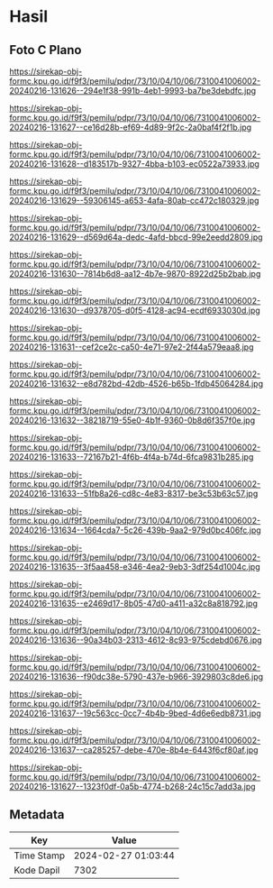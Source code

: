 # Hasil

## Foto C Plano

https://sirekap-obj-formc.kpu.go.id/f9f3/pemilu/pdpr/73/10/04/10/06/7310041006002-20240216-131626--294e1f38-991b-4eb1-9993-ba7be3debdfc.jpg

https://sirekap-obj-formc.kpu.go.id/f9f3/pemilu/pdpr/73/10/04/10/06/7310041006002-20240216-131627--ce16d28b-ef69-4d89-9f2c-2a0baf4f2f1b.jpg

https://sirekap-obj-formc.kpu.go.id/f9f3/pemilu/pdpr/73/10/04/10/06/7310041006002-20240216-131628--d183517b-9327-4bba-b103-ec0522a73933.jpg

https://sirekap-obj-formc.kpu.go.id/f9f3/pemilu/pdpr/73/10/04/10/06/7310041006002-20240216-131629--59306145-a653-4afa-80ab-cc472c180329.jpg

https://sirekap-obj-formc.kpu.go.id/f9f3/pemilu/pdpr/73/10/04/10/06/7310041006002-20240216-131629--d569d64a-dedc-4afd-bbcd-99e2eedd2809.jpg

https://sirekap-obj-formc.kpu.go.id/f9f3/pemilu/pdpr/73/10/04/10/06/7310041006002-20240216-131630--7814b6d8-aa12-4b7e-9870-8922d25b2bab.jpg

https://sirekap-obj-formc.kpu.go.id/f9f3/pemilu/pdpr/73/10/04/10/06/7310041006002-20240216-131630--d9378705-d0f5-4128-ac94-ecdf6933030d.jpg

https://sirekap-obj-formc.kpu.go.id/f9f3/pemilu/pdpr/73/10/04/10/06/7310041006002-20240216-131631--cef2ce2c-ca50-4e71-97e2-2f44a579eaa8.jpg

https://sirekap-obj-formc.kpu.go.id/f9f3/pemilu/pdpr/73/10/04/10/06/7310041006002-20240216-131632--e8d782bd-42db-4526-b65b-1fdb45064284.jpg

https://sirekap-obj-formc.kpu.go.id/f9f3/pemilu/pdpr/73/10/04/10/06/7310041006002-20240216-131632--38218719-55e0-4b1f-9360-0b8d6f357f0e.jpg

https://sirekap-obj-formc.kpu.go.id/f9f3/pemilu/pdpr/73/10/04/10/06/7310041006002-20240216-131633--72167b21-4f6b-4f4a-b74d-6fca9831b285.jpg

https://sirekap-obj-formc.kpu.go.id/f9f3/pemilu/pdpr/73/10/04/10/06/7310041006002-20240216-131633--51fb8a26-cd8c-4e83-8317-be3c53b63c57.jpg

https://sirekap-obj-formc.kpu.go.id/f9f3/pemilu/pdpr/73/10/04/10/06/7310041006002-20240216-131634--1664cda7-5c26-439b-9aa2-979d0bc406fc.jpg

https://sirekap-obj-formc.kpu.go.id/f9f3/pemilu/pdpr/73/10/04/10/06/7310041006002-20240216-131635--3f5aa458-e346-4ea2-9eb3-3df254d1004c.jpg

https://sirekap-obj-formc.kpu.go.id/f9f3/pemilu/pdpr/73/10/04/10/06/7310041006002-20240216-131635--e2469d17-8b05-47d0-a411-a32c8a818792.jpg

https://sirekap-obj-formc.kpu.go.id/f9f3/pemilu/pdpr/73/10/04/10/06/7310041006002-20240216-131636--90a34b03-2313-4612-8c93-975cdebd0676.jpg

https://sirekap-obj-formc.kpu.go.id/f9f3/pemilu/pdpr/73/10/04/10/06/7310041006002-20240216-131636--f90dc38e-5790-437e-b966-3929803c8de6.jpg

https://sirekap-obj-formc.kpu.go.id/f9f3/pemilu/pdpr/73/10/04/10/06/7310041006002-20240216-131637--19c563cc-0cc7-4b4b-9bed-4d6e6edb8731.jpg

https://sirekap-obj-formc.kpu.go.id/f9f3/pemilu/pdpr/73/10/04/10/06/7310041006002-20240216-131637--ca285257-debe-470e-8b4e-6443f6cf80af.jpg

https://sirekap-obj-formc.kpu.go.id/f9f3/pemilu/pdpr/73/10/04/10/06/7310041006002-20240216-131627--1323f0df-0a5b-4774-b268-24c15c7add3a.jpg


## Metadata

| Key        | Value               |
| ---------- | ------------------- |
| Time Stamp | 2024-02-27 01:03:44 |
| Kode Dapil | 7302                |




